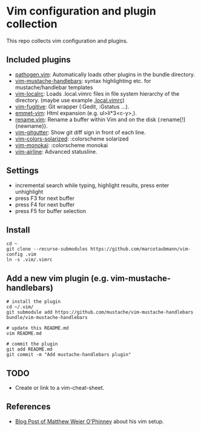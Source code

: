 Vim configuration and plugin collection
=======================================

This repo collects vim configuration and plugins.

Included plugins
----------------
  * [pathogen.vim](https://github.com/tpope/vim-pathogen): Automatically loads other plugins in the bundle directory.
  * [vim-mustache-handlebars](https://github.com/mustache/vim-mustache-handlebars): syntax highlighting etc. for mustache/handlebar templates
  * [vim-localrc](https://github.com/thinca/vim-localrc): Loads .local.vimrc files in file system hierarchy of the directory. (maybe use example [.local.vimrc](./examples/.local.vimrc))
  * [vim-fugitive](http://github.com/tpope/vim-fugitive.git): Git wrapper (:Gedit, :Gstatus ...).
  * [emmet-vim](https://github.com/mattn/emmet-vim): Html expansion (e.g. ul&gt;li\*3&lt;c-y&gt;,).
  * [rename.vim](https://github.com/danro/rename.vim): Rename a buffer within Vim and on the disk (:rename[!] {newname}).
  * [vim-gitgutter](https://github.com/airblade/vim-gitgutter): Show git diff sign in front of each line.
  * [vim-colors-solarized](https://github.com/altercation/vim-colors-solarized): :colorscheme solarized
  * [vim-monokai](https://github.com/sickill/vim-monokai): :colorscheme monokai
  * [vim-airline](https://github.com/bling/vim-airline): Advanced statusline.

Settings
--------
  * incremental search while typing, highlight results, press enter unhighlight
  * press F3 for next buffer
  * press F4 for next buffer
  * press F5 for buffer selection

Install
-------
    cd ~
    git clone --recurse-submodules https://github.com/marcotaubmann/vim-config .vim
    ln -s .vim/.vimrc


Add a new vim plugin (e.g. vim-mustache-handlebars)
---------------------------------------------------
    # install the plugin
    cd ~/.vim/
    git submodule add https://github.com/mustache/vim-mustache-handlebars bundle/vim-mustache-handlebars

    # update this README.md
    vim README.md

    # commit the plugin
    git add README.md
    git commit -m "Add mustache-handlebars plugin"

TODO
----
  * Create or link to a vim-cheat-sheet.

References
----------
  * [Blog Post of Matthew Weier O'Phinney](https://mwop.net/blog/249-Vim-Toolbox,-2010-Edition.html) about his vim setup.

